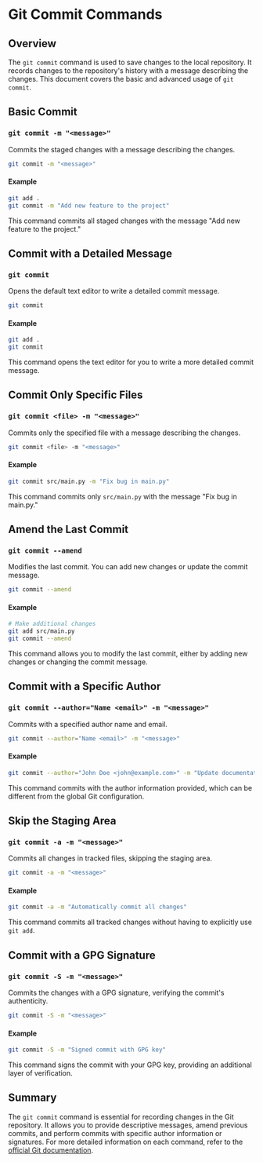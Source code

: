 # Git Commit Commands

## Overview

The `git commit` command is used to save changes to the local repository. It records changes to the repository's history with a message describing the changes. This document covers the basic and advanced usage of `git commit`.

## Basic Commit

### `git commit -m "<message>"`

Commits the staged changes with a message describing the changes.

```sh
git commit -m "<message>"
```

#### Example

```sh
git add .
git commit -m "Add new feature to the project"
```

This command commits all staged changes with the message "Add new feature to the project."

## Commit with a Detailed Message

### `git commit`

Opens the default text editor to write a detailed commit message.

```sh
git commit
```

#### Example

```sh
git add .
git commit
```

This command opens the text editor for you to write a more detailed commit message.

## Commit Only Specific Files

### `git commit <file> -m "<message>"`

Commits only the specified file with a message describing the changes.

```sh
git commit <file> -m "<message>"
```

#### Example

```sh
git commit src/main.py -m "Fix bug in main.py"
```

This command commits only `src/main.py` with the message "Fix bug in main.py."

## Amend the Last Commit

### `git commit --amend`

Modifies the last commit. You can add new changes or update the commit message.

```sh
git commit --amend
```

#### Example

```sh
# Make additional changes
git add src/main.py
git commit --amend
```

This command allows you to modify the last commit, either by adding new changes or changing the commit message.

## Commit with a Specific Author

### `git commit --author="Name <email>" -m "<message>"`

Commits with a specified author name and email.

```sh
git commit --author="Name <email>" -m "<message>"
```

#### Example

```sh
git commit --author="John Doe <john@example.com>" -m "Update documentation"
```

This command commits with the author information provided, which can be different from the global Git configuration.

## Skip the Staging Area

### `git commit -a -m "<message>"`

Commits all changes in tracked files, skipping the staging area.

```sh
git commit -a -m "<message>"
```

#### Example

```sh
git commit -a -m "Automatically commit all changes"
```

This command commits all tracked changes without having to explicitly use `git add`.

## Commit with a GPG Signature

### `git commit -S -m "<message>"`

Commits the changes with a GPG signature, verifying the commit's authenticity.

```sh
git commit -S -m "<message>"
```

#### Example

```sh
git commit -S -m "Signed commit with GPG key"
```

This command signs the commit with your GPG key, providing an additional layer of verification.

## Summary

The `git commit` command is essential for recording changes in the Git repository. It allows you to provide descriptive messages, amend previous commits, and perform commits with specific author information or signatures. For more detailed information on each command, refer to the [official Git documentation](https://git-scm.com/doc).